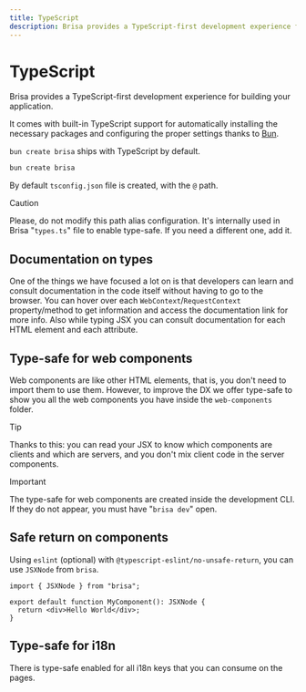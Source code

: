 ```yaml
---
title: TypeScript
description: Brisa provides a TypeScript-first development experience for building your application.
---
```


# TypeScript

Brisa provides a TypeScript-first development experience for building your application.

It comes with built-in TypeScript support for automatically installing the necessary packages and configuring the proper settings thanks to [Bun](https://bun.sh/docs/runtime/typescript).

`bun create brisa` ships with TypeScript by default.

```bash filename="Terminal"
bun create brisa
```

By default `tsconfig.json` file is created, with the `@` path.

> [!CAUTION]
>
> Please, do not modify this path alias configuration. It's internally used in Brisa "`types.ts`" file to enable type-safe. If you need a different one, add it.

## Documentation on types

One of the things we have focused a lot on is that developers can learn and consult documentation in the code itself without having to go to the browser. You can hover over each `WebContext`/`RequestContext` property/method to get information and access the documentation link for more info. Also while typing JSX you can consult documentation for each HTML element and each attribute.

## Type-safe for web components

Web components are like other HTML elements, that is, you don't need to import them to use them. However, to improve the DX we offer type-safe to show you all the web components you have inside the `web-components` folder.

> [!TIP]
>
> Thanks to this: you can read your JSX to know which components are clients and which are servers, and you don't mix client code in the server components.

> [!IMPORTANT]
>
> The type-safe for web components are created inside the development CLI. If they do not appear, you must have "`brisa dev`" open.

## Safe return on components

Using `eslint` (optional) with `@typescript-eslint/no-unsafe-return`, you can use `JSXNode` from `brisa`.

```tsx
import { JSXNode } from "brisa";

export default function MyComponent(): JSXNode {
  return <div>Hello World</div>;
}
```

## Type-safe for i18n

There is type-safe enabled for all i18n keys that you can consume on the pages.
